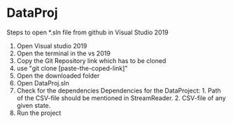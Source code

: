 # DataProj
Steps to open *.sln file from github in Visual Studio 2019
 
1. Open Visual studio 2019 
2. Open the terminal in the vs 2019
3. Copy the Git Repository link which has to be cloned
4. use "git clone [paste-the-coped-link]"
6. Open the downloaded folder 
7. Open DataProj.sln
8. Check for the dependencies
       Dependencies for the DataProject:
       1. Path of the CSV-file should be mentioned in StreamReader.
       2. CSV-file of any given state.
9. Run the project

